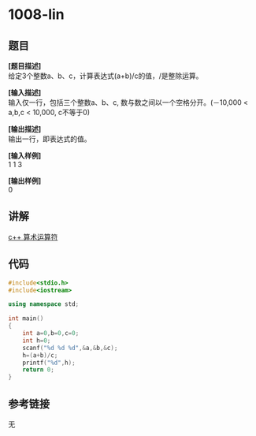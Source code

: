# 1008-lin
## 题目  
**[题目描述]**  
给定3个整数a、b、c，计算表达式(a+b)/c的值，/是整除运算。  

**[输入描述]**   
输入仅一行，包括三个整数a、b、c, 数与数之间以一个空格分开。(－10,000 < a,b,c < 10,000, c不等于0)  

**[输出描述]**  
输出一行，即表达式的值。  

**[输入样例]**  
1 1 3  

**[输出样例]**  
0  

## 讲解  
[c++ 算术运算符](C4.2算术运算符)  

## 代码  

```cpp
#include<stdio.h>
#include<iostream>

using namespace std;

int main()
{
	int a=0,b=0,c=0;
	int h=0;
	scanf("%d %d %d",&a,&b,&c);
	h=(a+b)/c;
	printf("%d",h);
	return 0; 
}
```

## 参考链接  
无  
